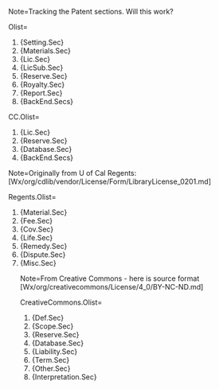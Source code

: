 Note=Tracking the Patent sections.  Will this work?

Olist=<ol><li>{Setting.Sec}<li>{Materials.Sec}<li>{Lic.Sec}<li>{LicSub.Sec}<li>{Reserve.Sec}<li>{Royalty.Sec}<li>{Report.Sec}<li>{BackEnd.Secs}</ol>

CC.Olist=<ol><li>{Lic.Sec}<li>{Reserve.Sec}<li>{Database.Sec}<li>{BackEnd.Secs}</ol>

Note=Originally from U of Cal Regents: [Wx/org/cdlib/vendor/License/Form/LibraryLicense_0201.md]

Regents.Olist=<ol><li>{Material.Sec}<li>{Fee.Sec}<li>{Cov.Sec}<li>{Life.Sec}<li>{Remedy.Sec}<li>{Dispute.Sec}<li>{Misc.Sec}


Note=From Creative Commons - here is source format [Wx/org/creativecommons/License/4_0/BY-NC-ND.md]

CreativeCommons.Olist=<ol><li>{Def.Sec}<li>{Scope.Sec}<li>{Reserve.Sec}<li>{Database.Sec}<li>{Liability.Sec}<li>{Term.Sec}<li>{Other.Sec}<li>{Interpretation.Sec}</ol>

